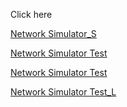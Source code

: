 Click here

[Network Simulator_S](https://physicalpixel.github.io/CyTest/Network_Simulator/index.htm)

[Network Simulator Test](https://physicalpixel.github.io/CyTest/Net_Sim_Front_End/index.htm)

[Network Simulator Test](https://physicalpixel.github.io/CyTest/Network_Sim/index.htm)

[Network Simulator Test_L](https://physicalpixel.github.io/CyTest/Network_Sim/index_git.html)


